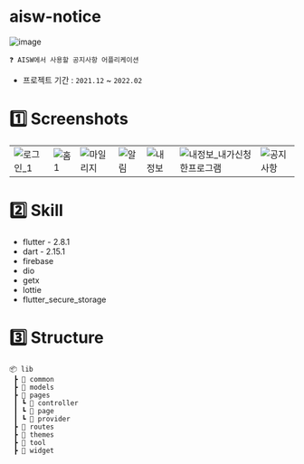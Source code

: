 # aisw-notice
![image](https://user-images.githubusercontent.com/94586184/230762365-00ee33e1-2995-470a-a3b8-8bbcdf97c4d4.png)

```
❓ AISW에서 사용할 공지사항 어플리케이션
```
- 프로젝트 기간 : `2021.12` ~ `2022.02`

# :one: Screenshots

| | | | | | | |
|-|-|-|-|-|-|-|
| ![로그인_1](https://user-images.githubusercontent.com/94586184/230762054-3166f826-36f0-40df-a64d-16c866944ed6.png) | ![홈1](https://user-images.githubusercontent.com/94586184/230762058-e0967f4f-51b2-4068-9957-782a068476a8.png) | ![마일리지](https://user-images.githubusercontent.com/94586184/230762055-6da80d4c-2584-4457-9428-d4b46f9c1afa.png) |![알림](https://user-images.githubusercontent.com/94586184/230762056-b37510f8-80ca-43a0-b214-8dab7ace0031.png)| ![내정보](https://user-images.githubusercontent.com/94586184/230762052-86492bd6-7b55-4baf-aedb-2a3daf1e1e5f.png) | ![내정보_내가신청한프로그램](https://user-images.githubusercontent.com/94586184/230762053-ba6884b0-4a15-4aea-a169-fe14a5de387d.png) | ![공지사항](https://user-images.githubusercontent.com/94586184/230762051-5316aaad-3975-4d47-a334-456614b5148d.png) |

# :two: Skill

- flutter - 2.8.1
- dart - 2.15.1
- firebase 
- dio
- getx
- lottie
- flutter_secure_storage

# :three: Structure

```
📦 lib
 ┣ 📂 common
 ┣ 📂 models
 ┣ 📂 pages
 ┃ ┗ 📜 controller
 ┃ ┗ 📜 page
 ┃ ┗ 📜 provider
 ┣ 📂 routes
 ┣ 📂 themes
 ┣ 📂 tool
 ┣ 📂 widget
```
